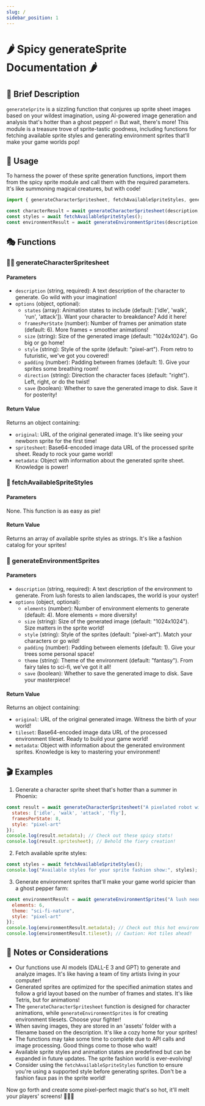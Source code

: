```yaml
---
slug: /
sidebar_position: 1
---
```

# 🌶️ Spicy generateSprite Documentation 🌶️

## 🚀 Brief Description
`generateSprite` is a sizzling function that conjures up sprite sheet images based on your wildest imagination, using AI-powered image generation and analysis that's hotter than a ghost pepper! 🔥 But wait, there's more! This module is a treasure trove of sprite-tastic goodness, including functions for fetching available sprite styles and generating environment sprites that'll make your game worlds pop!

## 🔧 Usage
To harness the power of these sprite generation functions, import them from the spicy sprite module and call them with the required parameters. It's like summoning magical creatures, but with code!

```javascript
import { generateCharacterSpritesheet, fetchAvailableSpriteStyles, generateEnvironmentSprites } from './path/to/spicy/sprite/module';

const characterResult = await generateCharacterSpritesheet(description, options);
const styles = await fetchAvailableSpriteStyles();
const environmentResult = await generateEnvironmentSprites(description, options);
```

## 🎭 Functions

### 🦸‍♂️ generateCharacterSpritesheet

#### Parameters
- `description` (string, required): A text description of the character to generate. Go wild with your imagination!
- `options` (object, optional):
  - `states` (array): Animation states to include (default: ['idle', 'walk', 'run', 'attack']). Want your character to breakdance? Add it here!
  - `framesPerState` (number): Number of frames per animation state (default: 6). More frames = smoother animations!
  - `size` (string): Size of the generated image (default: "1024x1024"). Go big or go home!
  - `style` (string): Style of the sprite (default: "pixel-art"). From retro to futuristic, we've got you covered!
  - `padding` (number): Padding between frames (default: 1). Give your sprites some breathing room!
  - `direction` (string): Direction the character faces (default: "right"). Left, right, or do the twist!
  - `save` (boolean): Whether to save the generated image to disk. Save it for posterity!

#### Return Value
Returns an object containing:
- `original`: URL of the original generated image. It's like seeing your newborn sprite for the first time!
- `spritesheet`: Base64-encoded image data URL of the processed sprite sheet. Ready to rock your game world!
- `metadata`: Object with information about the generated sprite sheet. Knowledge is power!

### 🎨 fetchAvailableSpriteStyles

#### Parameters
None. This function is as easy as pie!

#### Return Value
Returns an array of available sprite styles as strings. It's like a fashion catalog for your sprites!

### 🌳 generateEnvironmentSprites

#### Parameters
- `description` (string, required): A text description of the environment to generate. From lush forests to alien landscapes, the world is your oyster!
- `options` (object, optional):
  - `elements` (number): Number of environment elements to generate (default: 4). More elements = more diversity!
  - `size` (string): Size of the generated image (default: "1024x1024"). Size matters in the sprite world!
  - `style` (string): Style of the sprites (default: "pixel-art"). Match your characters or go wild!
  - `padding` (number): Padding between elements (default: 1). Give your trees some personal space!
  - `theme` (string): Theme of the environment (default: "fantasy"). From fairy tales to sci-fi, we've got it all!
  - `save` (boolean): Whether to save the generated image to disk. Save your masterpiece!

#### Return Value
Returns an object containing:
- `original`: URL of the original generated image. Witness the birth of your world!
- `tileset`: Base64-encoded image data URL of the processed environment tileset. Ready to build your game world!
- `metadata`: Object with information about the generated environment sprites. Knowledge is key to mastering your environment!

## 🎬 Examples

1. Generate a character sprite sheet that's hotter than a summer in Phoenix:
```javascript
const result = await generateCharacterSpritesheet("A pixelated robot with laser eyes and rocket boots", {
  states: ['idle', 'walk', 'attack', 'fly'],
  framesPerState: 8,
  style: "pixel-art"
});
console.log(result.metadata); // Check out these spicy stats!
console.log(result.spritesheet); // Behold the fiery creation!
```

2. Fetch available sprite styles:
```javascript
const styles = await fetchAvailableSpriteStyles();
console.log("Available styles for your sprite fashion show:", styles);
```

3. Generate environment sprites that'll make your game world spicier than a ghost pepper farm:
```javascript
const environmentResult = await generateEnvironmentSprites("A lush neon forest with glowing mushrooms and floating islands", {
  elements: 6,
  theme: "sci-fi-nature",
  style: "pixel-art"
});
console.log(environmentResult.metadata); // Check out this hot environment!
console.log(environmentResult.tileset); // Caution: Hot tiles ahead!
```

## 🧠 Notes or Considerations
- Our functions use AI models (DALL-E 3 and GPT) to generate and analyze images. It's like having a team of tiny artists living in your computer!
- Generated sprites are optimized for the specified animation states and follow a grid layout based on the number of frames and states. It's like Tetris, but for animations!
- The `generateCharacterSpritesheet` function is designed for character animations, while `generateEnvironmentSprites` is for creating environment tilesets. Choose your fighter!
- When saving images, they are stored in an 'assets' folder with a filename based on the description. It's like a cozy home for your sprites!
- The functions may take some time to complete due to API calls and image processing. Good things come to those who wait!
- Available sprite styles and animation states are predefined but can be expanded in future updates. The sprite fashion world is ever-evolving!
- Consider using the `fetchAvailableSpriteStyles` function to ensure you're using a supported style before generating sprites. Don't be a fashion faux pas in the sprite world!

Now go forth and create some pixel-perfect magic that's so hot, it'll melt your players' screens! 🌟✨🔥
